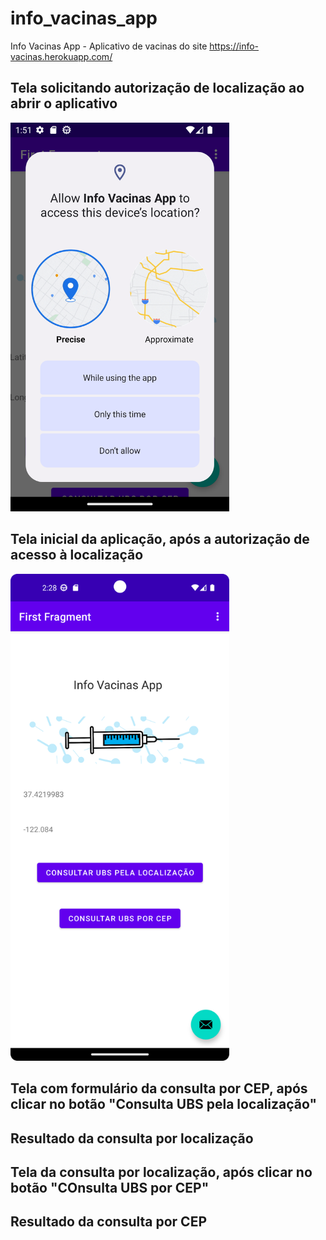# info_vacinas_app
Info Vacinas App - Aplicativo de vacinas do site https://info-vacinas.herokuapp.com/

## Tela solicitando autorização de localização ao abrir o aplicativo
<img src="Screenshot_20221108_135200.png" width="350" title="Tela autorização localização">

## Tela inicial da aplicação, após a autorização de acesso à localização
<img src="Screenshot_20221108_142850.png" width="350" title="Tela inicial">

## Tela com formulário da consulta por CEP, após clicar no botão "Consulta UBS pela localização"

## Resultado da consulta por localização

## Tela da consulta por localização, após clicar no botão "COnsulta UBS por CEP"

## Resultado da consulta por CEP
